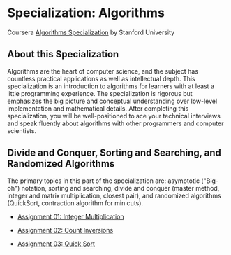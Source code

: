 # Specialization: Algorithms
Coursera [Algorithms Specialization](https://www.coursera.org/specializations/algorithms) by Stanford University 

## About this Specialization
Algorithms are the heart of computer science, and the subject has countless practical applications as well as intellectual depth.  This specialization is an introduction to algorithms for learners with at least a little programming experience.  The specialization is rigorous but emphasizes the big picture and conceptual understanding over low-level implementation and mathematical details.  After completing this specialization, you will be well-positioned to ace your technical interviews and speak fluently about algorithms with other programmers and computer scientists.

## Divide and Conquer, Sorting and Searching, and Randomized Algorithms
The primary topics in this part of the specialization are: asymptotic ("Big-oh") notation, sorting and searching, divide and conquer (master method, integer and matrix multiplication, closest pair), and randomized algorithms (QuickSort, contraction algorithm for min cuts).

- [Assignment 01: Integer Multiplication ](https://github.com/LucasBoTang/Coursera_Algorithms/tree/master/01Divide_and_Conquer_Sorting_and_Searching_and_Randomized_Algorithms/Assignment01)

- [Assignment 02: Count Inversions](https://github.com/LucasBoTang/Coursera_Algorithms/tree/master/01Divide_and_Conquer_Sorting_and_Searching_and_Randomized_Algorithms/Assignment02)

- [Assignment 03: Quick Sort](https://github.com/LucasBoTang/Coursera_Algorithms/tree/master/01Divide_and_Conquer_Sorting_and_Searching_and_Randomized_Algorithms/Assignment03)
